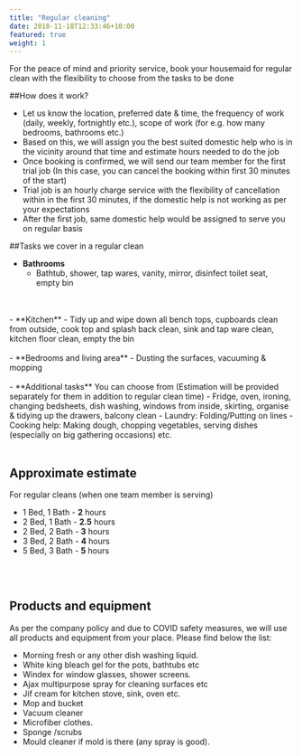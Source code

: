 ```yaml
---
title: "Regular cleaning"
date: 2018-11-18T12:33:46+10:00
featured: true
weight: 1
---
```


For the peace of mind and priority service, book your housemaid for regular clean with the flexibility to choose from the tasks to be done

##How does it work?
- Let us know the location, preferred date & time, the frequency of work (daily, weekly, fortnightly etc.), scope of work (for e.g. how many bedrooms, bathrooms etc.)
- Based on this, we will assign you the best suited domestic help who is in the vicinity around that time and estimate hours needed to do the job
- Once booking is confirmed, we will send our team member for the first trial job (In this case, you can cancel the booking within first 30 minutes of the start)
- Trial job is an hourly charge service with the flexibility of cancellation within in the first 30 minutes, if the domestic help is not working as per your expectations
- After the first job, same domestic help would be assigned to serve you on regular basis

##Tasks we cover in a regular clean
- **Bathrooms** 
  - Bathtub, shower, tap wares, vanity, mirror, disinfect toilet seat, empty bin
<br/>
<br/>
- **Kitchen**
  - Tidy up and wipe down all bench tops, cupboards clean from outside, cook top and splash back clean, sink and tap ware clean, kitchen floor clean, empty the bin
<br/>
<br/>
- **Bedrooms and living area**
  - Dusting the surfaces, vacuuming & mopping
<br/>
<br/>
- **Additional tasks**
You can choose from (Estimation will be provided separately for them in addition to regular clean time)
  - Fridge, oven, ironing, changing bedsheets, dish washing, windows from inside, skirting, organise & tidying up the drawers, balcony clean
  - Laundry: Folding/Putting on lines
  - Cooking help: Making dough, chopping vegetables, serving dishes (especially on big gathering occasions) etc.
<br/>
<br/>
    
## Approximate estimate 
For regular cleans (when one team member is serving)
  - 1 Bed, 1 Bath - **2** hours
  - 2 Bed, 1 Bath - **2.5** hours
  - 2 Bed, 2 Bath - **3** hours
  - 3 Bed, 2 Bath - **4** hours
  - 5 Bed, 3 Bath - **5** hours
<br/>
<br/>    
    
## Products and equipment
As per the company policy and due to COVID safety measures, we will use all products and equipment from your place. Please find below the list:
- Morning fresh or any other dish washing liquid.
- White king bleach gel for the pots, bathtubs etc
- Windex for window glasses, shower screens.
- Ajax multipurpose spray for cleaning surfaces etc
- Jif cream for kitchen stove, sink, oven etc.
- Mop and bucket
- Vacuum cleaner
- Microfiber clothes.
- Sponge /scrubs
- Mould cleaner if mold is there (any spray is good).